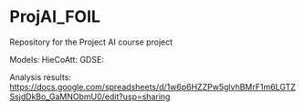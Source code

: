 # ProjAI_FOIL
Repository for the Project AI course project

Models:
HieCoAtt:
GDSE:

Analysis results: https://docs.google.com/spreadsheets/d/1w6p6HZZPw5glvhBMrF1m6LGTZSsjdDkBo_GaMNObmU0/edit?usp=sharing
